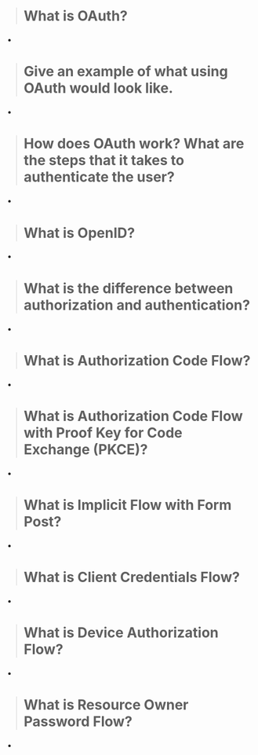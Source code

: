 ># What is OAuth?

* ### 
># Give an example of what using OAuth would look like.

* ### 
># How does OAuth work? What are the steps that it takes to authenticate the user?

* ### 
># What is OpenID?

* ### 
># What is the difference between authorization and authentication?

* ### 
># What is Authorization Code Flow?

* ### 
># What is Authorization Code Flow with Proof Key for Code Exchange (PKCE)?

* ### 
># What is Implicit Flow with Form Post?

* ### 
># What is Client Credentials Flow?

* ### 
># What is Device Authorization Flow?

* ### 
># What is Resource Owner Password Flow?

* ### 